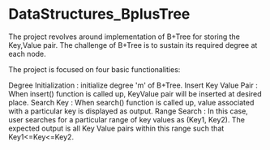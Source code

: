 # DataStructures_BplusTree
The project revolves around implementation of B+Tree for storing the Key,Value pair. The challenge of B+Tree is to sustain its required degree at each node.

The project is focused on four basic functionalities:

Degree Initialization : initialize degree 'm' of B+Tree.
Insert Key Value Pair : When insert() function is called up, KeyValue pair will be inserted at desired place.
Search Key : When search() function is called up, value associated with a particular key is displayed as output.
Range Search : In this case, user searches for a particular range of key values as (Key1, Key2). The expected output is all Key Value pairs within this range such that Key1<=Key<=Key2.

